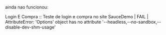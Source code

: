 ainda nao funcionou:

Login E Compra :: Teste de login e compra no site SauceDemo           | FAIL |
AttributeError: 'Options' object has no attribute '--headless,--no-sandbox,--disable-dev-shm-usage'